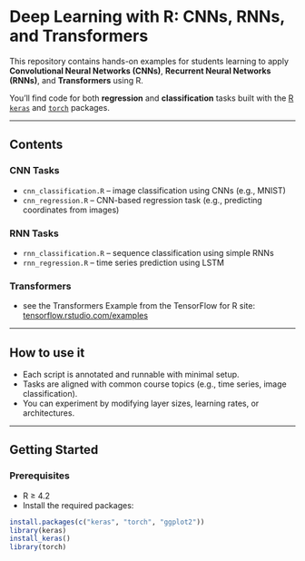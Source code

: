 # Deep Learning with R: CNNs, RNNs, and Transformers

This repository contains hands-on examples for students learning to apply **Convolutional Neural Networks (CNNs)**, **Recurrent Neural Networks (RNNs)**, and **Transformers** using R.

You’ll find code for both **regression** and **classification** tasks built with the [R `keras`](https://keras.rstudio.com/) and [`torch`](https://torch.mlverse.org/) packages.

---

## Contents

### CNN Tasks
- `cnn_classification.R` – image classification using CNNs (e.g., MNIST)
- `cnn_regression.R` – CNN-based regression task (e.g., predicting coordinates from images)

### RNN Tasks
- `rnn_classification.R` – sequence classification using simple RNNs
- `rnn_regression.R` – time series prediction using LSTM

### Transformers
- see the Transformers Example from the TensorFlow for R site:  
[tensorflow.rstudio.com/examples](https://tensorflow.rstudio.com/examples/?_gl=1*139omhb*_up*MQ..*_ga*MjEyODM1NTUzMC4xNzQ5MzI3NjY3*_ga_X64JZVV9NC*czE3NDkzMjc2NjYkbzEkZzAkdDE3NDkzMjc2NjYkajYwJGwwJGgw)

---

## How to use it

- Each script is annotated and runnable with minimal setup.
- Tasks are aligned with common course topics (e.g., time series, image classification).
- You can experiment by modifying layer sizes, learning rates, or architectures.

---

## Getting Started

### Prerequisites
- R ≥ 4.2
- Install the required packages:
```r
install.packages(c("keras", "torch", "ggplot2"))
library(keras)
install_keras()
library(torch)
